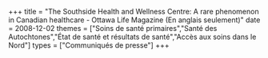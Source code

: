 +++
title = "The Southside Health and Wellness Centre: A rare phenomenon in Canadian healthcare - Ottawa Life Magazine (En anglais seulement)"
date = 2008-12-02
themes = ["Soins de santé primaires","Santé des Autochtones","État de santé et résultats de santé","Accès aux soins dans le Nord"]
types = ["Communiqués de presse"]
+++
